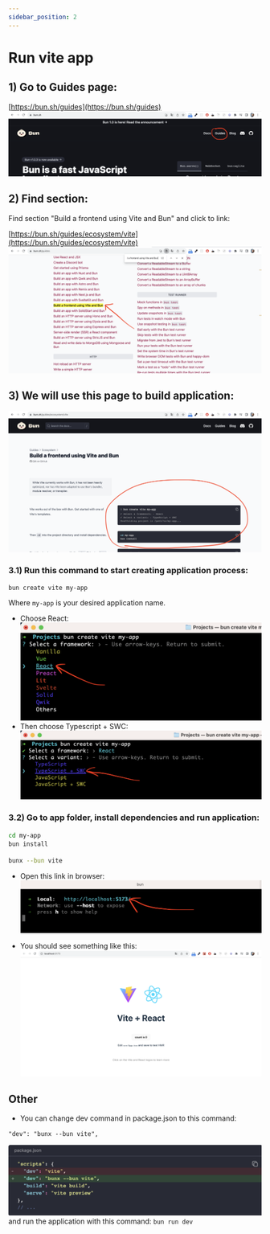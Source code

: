 ```yaml
---
sidebar_position: 2
---
```


# Run vite app

## 1) Go to Guides page:
[https://bun.sh/guides](https://bun.sh/guides)
![Guides link](./img/guides-link.png)


## 2) Find section:
Find section "Build a frontend using Vite and Bun" and click to link:

[https://bun.sh/guides/ecosystem/vite](https://bun.sh/guides/ecosystem/vite)
![Guides link](./img/guides-marked-link.png)

## 3) We will use this page to build application:

![Guides link](./img/build-vite-app-docs.png)

### 3.1) Run this command to start creating application process:

```shell
bun create vite my-app
```
Where `my-app` is your desired application name.
* Choose React:
![](./img/choose-react.png)
* Then choose Typescript + SWC:
![](./img/choose-typescript-swc.png)

### 3.2) Go to app folder, install dependencies and run application:
```bash
cd my-app
bun install

bunx --bun vite
```

* Open this link in browser:
![](./img/follow-the-app-link.png)

* You should see something like this:
![](./img/vite-react-index-page.png)

## Other

* You can change dev command in package.json to this command:
```
"dev": "bunx --bun vite",
```
![](./img/dev-package-json.png)
and run the application with this command:
`bun run dev`
